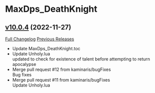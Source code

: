 # MaxDps_DeathKnight

## [v10.0.4](https://github.com/kaminaris/MaxDps-DeathKnight/tree/v10.0.4) (2022-11-27)
[Full Changelog](https://github.com/kaminaris/MaxDps-DeathKnight/compare/v10.0.3...v10.0.4) [Previous Releases](https://github.com/kaminaris/MaxDps-DeathKnight/releases)

- Update MaxDps\_DeathKnight.toc  
- Update Unholy.lua  
    updated to check for existence of talent before attempting to return apocalypse  
- Merge pull request #12 from kaminaris/bugFixes  
    Bug fixes  
- Merge pull request #11 from kaminaris/bugFixes  
    Update Unholy.lua  